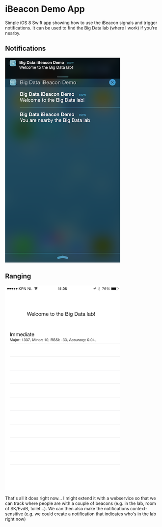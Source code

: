 iBeacon Demo App
================
Simple iOS 8 Swift app showing how to use the iBeacon signals and trigger notifications. 
It can be used to find the Big Data lab (where I work) if you're nearby.

## Notifications
![GitHub Logo](notifications.PNG)

## Ranging
![GitHub Logo](ranging.PNG)

That's all it does right now... I might extend it with a webservice so that we can track where people are with a couple of beacons (e.g. in the lab, room of SK/EvdB, toilet...).
We can then also make the notifications context-sensitive (e.g. we could create a notification that indicates who's in the lab right now)

